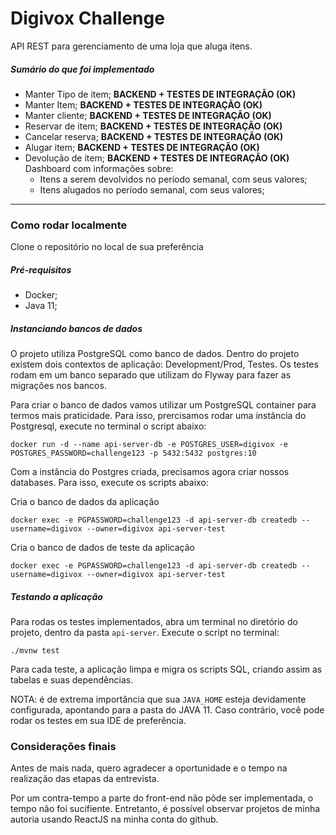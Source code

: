 # Digivox Challenge
API REST para gerenciamento de uma loja que aluga itens.

##### Sumário do que foi implementado

- Manter Tipo de item; __BACKEND + TESTES DE INTEGRAÇÃO (OK)__
- Manter Item; __BACKEND + TESTES DE INTEGRAÇÃO (OK)__
- Manter cliente; __BACKEND + TESTES DE INTEGRAÇÃO (OK)__
- Reservar de item; __BACKEND + TESTES DE INTEGRAÇÃO (OK)__
- Cancelar reserva; __BACKEND + TESTES DE INTEGRAÇÃO (OK)__
- Alugar item; __BACKEND + TESTES DE INTEGRAÇÃO (OK)__
- Devolução de item; __BACKEND + TESTES DE INTEGRAÇÃO (OK)__
Dashboard com informações sobre:
  - Itens a serem devolvidos no período semanal, com seus valores;
  - Itens alugados no período semanal, com seus valores;

___

### Como rodar localmente

Clone o repositório no local de sua preferência

##### Pré-requisitos

- Docker;
- Java 11;

##### Instanciando bancos de dados
O projeto utiliza PostgreSQL como banco de dados. Dentro do projeto existem dois contextos de aplicação: Development/Prod, Testes.
Os testes rodam em um banco separado que utilizam do Flyway para fazer as migrações nos bancos.

Para criar o banco de dados vamos utilizar um PostgreSQL container para termos mais praticidade. Para isso, prercisamos rodar uma instância do Postgresql, execute no terminal o script abaixo:
```
docker run -d --name api-server-db -e POSTGRES_USER=digivox -e POSTGRES_PASSWORD=challenge123 -p 5432:5432 postgres:10
```

Com a instância do Postgres criada, precisamos agora criar nossos databases. Para isso, execute os scripts abaixo:

Cria o banco de dados da aplicação
```
docker exec -e PGPASSWORD=challenge123 -d api-server-db createdb --username=digivox --owner=digivox api-server-test 
```

Cria o banco de dados de teste da aplicação

```
docker exec -e PGPASSWORD=challenge123 -d api-server-db createdb --username=digivox --owner=digivox api-server-test 
```

##### Testando a aplicação

Para rodas os testes implementados, abra um terminal no diretório do projeto, dentro da pasta `api-server`.
Execute o script no terminal:

```
./mvnw test
```

Para cada teste, a aplicação limpa e migra os scripts SQL, criando assim as tabelas e suas dependências.

NOTA: é de extrema importância que sua `JAVA_HOME` esteja devidamente configurada, apontando para a pasta do JAVA 11.
Caso contrário, você pode rodar os testes em sua IDE de preferência.

### Considerações finais
Antes de mais nada, quero agradecer a oportunidade e o tempo na realização das etapas da entrevista.

Por um contra-tempo a parte do front-end não pôde ser implementada, o tempo não foi sucifiente. Entretanto, é possível observar projetos de minha autoria usando ReactJS na minha conta do github.